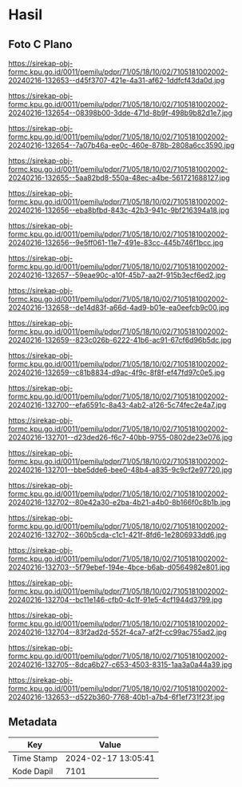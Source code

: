# Hasil

## Foto C Plano

https://sirekap-obj-formc.kpu.go.id/0011/pemilu/pdpr/71/05/18/10/02/7105181002002-20240216-132653--d45f3707-421e-4a31-af62-1ddfcf43da0d.jpg

https://sirekap-obj-formc.kpu.go.id/0011/pemilu/pdpr/71/05/18/10/02/7105181002002-20240216-132654--08398b00-3dde-471d-8b9f-498b9b82d1e7.jpg

https://sirekap-obj-formc.kpu.go.id/0011/pemilu/pdpr/71/05/18/10/02/7105181002002-20240216-132654--7a07b46a-ee0c-460e-878b-2808a6cc3590.jpg

https://sirekap-obj-formc.kpu.go.id/0011/pemilu/pdpr/71/05/18/10/02/7105181002002-20240216-132655--5aa82bd8-550a-48ec-a4be-561721688127.jpg

https://sirekap-obj-formc.kpu.go.id/0011/pemilu/pdpr/71/05/18/10/02/7105181002002-20240216-132656--eba8bfbd-843c-42b3-941c-9bf216394a18.jpg

https://sirekap-obj-formc.kpu.go.id/0011/pemilu/pdpr/71/05/18/10/02/7105181002002-20240216-132656--9e5ff061-11e7-491e-83cc-445b746f1bcc.jpg

https://sirekap-obj-formc.kpu.go.id/0011/pemilu/pdpr/71/05/18/10/02/7105181002002-20240216-132657--59eae90c-a10f-45b7-aa2f-915b3ecf6ed2.jpg

https://sirekap-obj-formc.kpu.go.id/0011/pemilu/pdpr/71/05/18/10/02/7105181002002-20240216-132658--de14d83f-a66d-4ad9-b01e-ea0eefcb9c00.jpg

https://sirekap-obj-formc.kpu.go.id/0011/pemilu/pdpr/71/05/18/10/02/7105181002002-20240216-132659--823c026b-6222-41b6-ac91-67cf6d96b5dc.jpg

https://sirekap-obj-formc.kpu.go.id/0011/pemilu/pdpr/71/05/18/10/02/7105181002002-20240216-132659--c81b8834-d9ac-4f9c-8f8f-ef47fd97c0e5.jpg

https://sirekap-obj-formc.kpu.go.id/0011/pemilu/pdpr/71/05/18/10/02/7105181002002-20240216-132700--efa6591c-8a43-4ab2-a126-5c74fec2e4a7.jpg

https://sirekap-obj-formc.kpu.go.id/0011/pemilu/pdpr/71/05/18/10/02/7105181002002-20240216-132701--d23ded26-f6c7-40bb-9755-0802de23e076.jpg

https://sirekap-obj-formc.kpu.go.id/0011/pemilu/pdpr/71/05/18/10/02/7105181002002-20240216-132701--bbe5dde6-bee0-48b4-a835-9c9cf2e97720.jpg

https://sirekap-obj-formc.kpu.go.id/0011/pemilu/pdpr/71/05/18/10/02/7105181002002-20240216-132702--80e42a30-e2ba-4b21-a4b0-8b166f0c8b1b.jpg

https://sirekap-obj-formc.kpu.go.id/0011/pemilu/pdpr/71/05/18/10/02/7105181002002-20240216-132702--360b5cda-c1c1-421f-8fd6-1e2806933dd6.jpg

https://sirekap-obj-formc.kpu.go.id/0011/pemilu/pdpr/71/05/18/10/02/7105181002002-20240216-132703--5f79ebef-194e-4bce-b6ab-d0564982e801.jpg

https://sirekap-obj-formc.kpu.go.id/0011/pemilu/pdpr/71/05/18/10/02/7105181002002-20240216-132704--bc11e146-cfb0-4c1f-91e5-4cf1944d3799.jpg

https://sirekap-obj-formc.kpu.go.id/0011/pemilu/pdpr/71/05/18/10/02/7105181002002-20240216-132704--83f2ad2d-552f-4ca7-af2f-cc99ac755ad2.jpg

https://sirekap-obj-formc.kpu.go.id/0011/pemilu/pdpr/71/05/18/10/02/7105181002002-20240216-132705--8dca6b27-c653-4503-8315-1aa3a0a44a39.jpg

https://sirekap-obj-formc.kpu.go.id/0011/pemilu/pdpr/71/05/18/10/02/7105181002002-20240216-132653--d522b360-7768-40b1-a7b4-6f1ef731f23f.jpg


## Metadata

| Key        | Value               |
| ---------- | ------------------- |
| Time Stamp | 2024-02-17 13:05:41 |
| Kode Dapil | 7101                |



